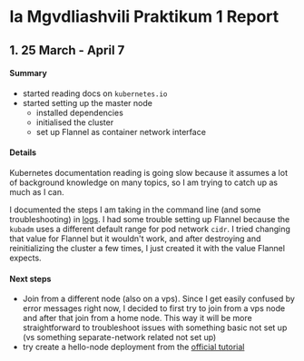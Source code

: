 # Ia Mgvdliashvili Praktikum 1 Report
## 1. 25 March - April 7

#### Summary
- started reading docs on `kubernetes.io`
- started setting up the master node 
	- installed dependencies
	- initialised the cluster
	- set up Flannel as container network interface
#### Details
Kubernetes documentation reading is going slow because it assumes a lot of background knowledge on many topics, so I am trying to catch up as much as I can. 

I documented the steps I am taking in the command line (and some troubleshooting)  in [logs](https://github.com/iarigby/univie-p1/blob/main/logs.md). I had some trouble setting up Flannel because the `kubadm` uses a different default range for pod network `cidr`. I tried changing that value for Flannel but it wouldn't work, and after destroying and reinitializing the cluster a few times, I just created it with the value Flannel expects.

#### Next steps
- Join from a different node (also on a vps). 
  Since I get easily confused by error messages right now, I decided to first try to join from a vps node and after that join from a home node. This way it will be more straightforward to troubleshoot issues with something basic not set up (vs something separate-network related not set up)
- try create a hello-node deployment from the [official tutorial](https://github.com/iarigby/univie-p1/blob/main/logs.md)
